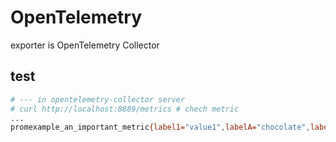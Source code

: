 # OpenTelemetry
exporter is OpenTelemetry Collector

## test
```bash
# --- in opentelemetry-collector server
# curl http://localhost:8889/metrics # chech metric
...
promexample_an_important_metric{label1="value1",labelA="chocolate",labelB="raspberry",labelC="vanilla"} 2
```
